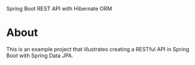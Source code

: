 
Spring Boot REST API with Hibernate ORM


About
================
This is an example project that illustrates creating a RESTful API in Spring Boot with Spring Data JPA.
